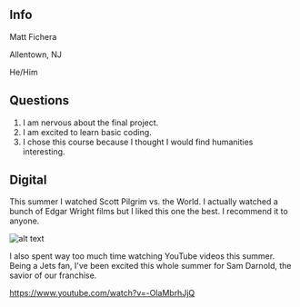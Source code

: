 ## Info
Matt Fichera

Allentown, NJ

He/Him

## Questions
1. I am nervous about the final project.
2. I am excited to learn basic coding.
3. I chose this course because I thought I would find humanities interesting.

## Digital
This summer I watched Scott Pilgrim vs. the World. I actually watched a bunch of Edgar Wright films but I liked this one the best. I recommend it to anyone.

![alt text](https://media.giphy.com/media/TRAFe3ru8dMaY/giphy.gif "watch this movie")

I also spent way too much time watching YouTube videos this summer. Being a Jets fan, I've been excited this whole summer for Sam Darnold, the savior of our franchise.

https://www.youtube.com/watch?v=-OlaMbrhJjQ
